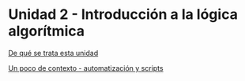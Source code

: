 # Unidad 2 - Introducción a la lógica algorítmica

[De qué se trata esta unidad](./logica-algoritmica-de-que-se-trata.md)  

[Un poco de contexto - automatización y scripts](./automatizacion-scripts.md)  

